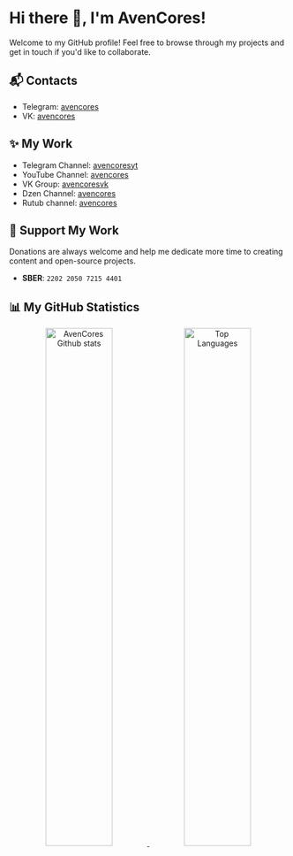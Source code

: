 # Hi there 👋, I'm AvenCores!

Welcome to my GitHub profile! Feel free to browse through my projects and get in touch if you'd like to collaborate.

## 📬 Contacts
- Telegram: [avencores](https://t.me/avencores)
- VK: [avencores](https://vk.com/avencores)

## ✨ My Work
- Telegram Channel: [avencoresyt](https://t.me/avencoresyt)
- YouTube Channel: [avencores](https://youtube.com/@avencores)
- VK Group: [avencoresvk](https://vk.com/avencoresvk)
- Dzen Channel: [avencores](https://dzen.ru/avencores)
- Rutub channel: [avencores](https://rutube.ru/channel/34072414/)

## 💖 Support My Work
Donations are always welcome and help me dedicate more time to creating content and open-source projects.

- **SBER**: `2202 2050 7215 4401`

## 📊 My GitHub Statistics

<div align="center">
    <a href="https://github.com/AvenCores">
        <img width="49%" src="https://github-readme-stats.vercel.app/api?username=AvenCores&show_icons=true&theme=dark&count_private=true" alt="AvenCores Github stats" />
    </a>
    <a href="https://github.com/AvenCores?tab=repositories">
        <img width="49%" src="https://github-readme-stats.anuraghazra1.vercel.app/api/top-langs/?username=AvenCores&theme=dark&hide_langs_below=0&title_color=FFF" alt="Top Languages" />
    </a>
</div>

